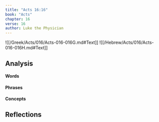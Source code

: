 ```yaml
---
title: "Acts 16:16"
book: "Acts"
chapter: 16
verse: 16
author: Luke the Physician
---
```

![[/Greek/Acts/016/Acts-016-016G.md#Text]]
![[/Hebrew/Acts/016/Acts-016-016H.md#Text]]

## Analysis

#### Words

#### Phrases

#### Concepts

## Reflections
